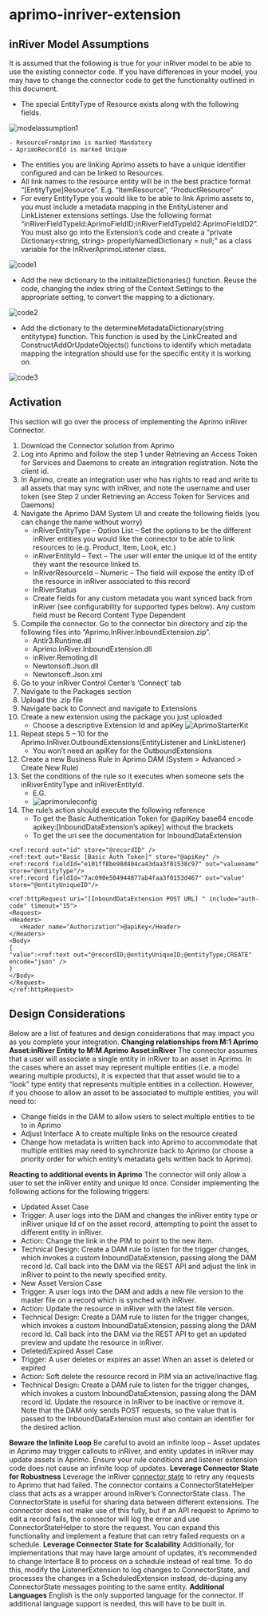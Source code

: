 # aprimo-inriver-extension

## inRiver Model Assumptions
It is assumed that the following is true for your inRiver model to be able to use the existing connector code. If you have differences in your model, you may have to change the connector code to get the functionality outlined in this document. 
- The special EntityType of Resource exists along with the following fields. 

 ![modelassumption1](https://user-images.githubusercontent.com/51798256/181623925-1f7846bb-a7ce-4fe1-bc01-c4cce5608d0a.jpg)

    - ResourceFromAprimo is marked Mandatory 
    - AprimoRecordId is marked Unique 
-	The entities you are linking Aprimo assets to have a unique identifier configured and can be linked to Resources.
-	All link names to the resource entity will be in the best practice format “[EntityType]Resource”. E.g. “ItemResource”, “ProductResource”
-	For every EntityType you would like to be able to link Aprimo assets to, you must include a metadata mapping in the EntityListener and LinkListener extensions settings. Use the following format “inRiverFieldTypeId:AprimoFieldID;inRiverFieldTypeId2:AprimoFieldID2”. You must also go into the Extension’s code and create a “private Dictionary<string, string> properlyNamedDictionary = null;” as a class variable for the InRiverAprimoListener class.

![code1](https://user-images.githubusercontent.com/51798256/181624312-78e11d81-d97b-4cfa-a3a3-7e0014f5ea2a.jpg)
-	Add the new dictionary to the initializeDictionaries() function. Reuse the code, changing the index string of the Context.Settings to the appropriate setting, to convert the mapping to a dictionary. 


![code2](https://user-images.githubusercontent.com/51798256/181624356-0544e979-d39d-47f1-bb7c-438d2290a393.jpg)
-	Add the dictionary to the determineMetadataDictionary(string entitytype) function. This function is used by the LinkCreated and ConstructAddOrUpdateObjects() functions to identify which metadata mapping the integration should use for the specific entity it is working on.

![code3](https://user-images.githubusercontent.com/51798256/181624424-1586fa2f-b896-448e-90a8-b6657a2ab399.jpg)

## Activation
This section will go over the process of implementing the Aprimo inRiver Connector.

1.	Download the Connector solution from Aprimo
2.	Log into Aprimo and follow the step 1 under Retrieving an Access Token for Services and Daemons to create an integration registration. Note the client id.
3.	In Aprimo, create an integration user who has rights to read and write to all assets that may sync with inRiver, and note the username and user token (see Step 2 under Retrieving an Access Token for Services and Daemons)
4.	Navigate the Aprimo DAM System UI and create the following fields (you can change the name without worry)
    -	inRiverEntityType – Option List – Set the options to be the different inRiver entities you would like the connector to be able to link resources to (e.g. Product, Item, Look, etc.)
    -	inRiverEntityId – Text – The user will enter the unique Id of the entity they want the resource linked to.
    -	InRiverResourceId – Numeric – The field will expose the entity ID of the resource in inRiver associated to this record
    -	InRiverStatus
    -	Create fields for any custom metadata you want synced back from inRiver (see configurability for supported types below). Any custom field must be Record Content Type Dependent
5.	Compile the connector. Go to the connector bin directory and zip the following files into “Aprimo.InRiver.InboundExtension.zip”.
    -	Antlr3.Runtime.dll
    -	Aprimo.InRiver.InboundExtension.dll
    -	inRiver.Remoting.dll
    -	Newtonsoft.Json.dll
    -	Newtonsoft.Json.xml
6.	Go to your inRiver Control Center’s ‘Connect’ tab
7.	Navigate to the Packages section
8.	Upload the .zip file
9.	Navigate back to Connect and navigate to Extensions
10.	Create a new extension using the package you just uploaded
    - Choose a descriptive Extension Id and apiKey
![AprimoStarterKit](https://user-images.githubusercontent.com/51798256/181625315-8194b524-5a3a-430e-b689-caa30abfbcdf.jpg)
11.	Repeat steps 5 – 10 for the Aprimo.InRiver.OutboundExtensions(EntityListener and LinkListener)
    -	You won’t need an apiKey for the OutboundExtensions
12.	Create a new Business Rule in Aprimo DAM (System > Advanced > Create New Rule)
13.	Set the conditions of the rule so it executes when someone sets the inRiverEntityType and inRiverEntityId. 
    - E.G.
    - ![aprimoruleconfig](https://user-images.githubusercontent.com/51798256/181625523-db3336f1-92a9-439d-ba53-569f6558c7f7.jpg)
14.	The rule’s action should execute the following reference
    -	To get the Basic Authentication Token for @apiKey base64 encode apikey:[InboundDataExtension’s apikey] without the brackets
    -	To get the uri see the documentation for InboundDataExtension

```
<ref:record out="id" store="@recordID" />
<ref:text out="Basic [Basic Auth Token]" store="@apiKey" />
<ref:record fieldId="e101ff8be98d404ca43daa3f01538c97" out="valuename" store="@entityType"/>
<ref:record fieldId="7ac090e504944877ab4faa3f0153d467" out="value" store="@entityUniqueID"/>

<ref:httpRequest uri="[InboundDataExtension POST URL] " include="auth-code" timeout="15">
<Request>
<Headers>
   <Header name="Authorization">@apiKey</Header>
</Headers>
<Body>
{
"value":<ref:text out="@recordID;@entityUniqueID;@entityType;CREATE" encode="json" />
}
</Body>
</Request>
</ref:httpRequest>
```

## Design Considerations
Below are a list of features and design considerations that may impact you as you complete your integration. 
**Changing relationships from M:1 Aprimo Asset:inRiver Entity to M:M Aprimo Asset:inRiver**
The connector assumes that a user will associate a single entity in inRiver to an asset in Aprimo. In the cases where an asset may represent multiple entities (i.e. a model wearing multiple products), it is expected that that asset would tie to a “look” type entity that represents multiple entities in a collection. 
However, if you choose to allow an asset to be associated to multiple entities, you will need to:
-	Change fields in the DAM to allow users to select multiple entities to tie to in Aprimo
-	Adjust Interface A to create multiple links on the resource created
-	Change how metadata is written back into Aprimo to accommodate that multiple entities may need to synchronize back to Aprimo (or choose a priority order for which entity’s metadata gets written back to Aprimo).


**Reacting to additional events in Aprimo**
The connector will only allow a user to set the inRiver entity and unique Id once. Consider implementing the following actions for the following triggers:
-	Updated Asset Case
  -	Trigger: A user logs into the DAM and changes the inRiver entity type or inRiver unique Id of on the asset record, attempting to point the asset to different entity in inRiver. 
  -	Action: Change the link in the PIM to point to the new item.
  -	Technical Design: Create a DAM rule to listen for the trigger changes, which invokes a custom InboundDataExtension, passing along the DAM record Id. Call back into the DAM via the REST API and adjust the link in inRiver to point to the newly specified entity.
-	New Asset Version Case
  -	Trigger: A user logs into the DAM and adds a new file version to the master file on a record which is synched with inRiver.
  -	Action: Update the resource in inRiver with the latest file version.
  -	Technical Design: Create a DAM rule to listen for the trigger changes, which invokes a custom InboundDataExtension, passing along the DAM record Id. Call back into the DAM via the REST API to get an updated preview and update the resource in inRiver.
-	Deleted/Expired Asset Case
  -	Trigger: A user deletes or expires an asset When an asset is deleted or expired
  -	Action: Soft delete the resource record in PIM via an active/inactive flag.
  -	Technical Design: Create a DAM rule to listen for the trigger changes, which invokes a custom InboundDataExtension, passing along the DAM record Id. Update the resource in InRiver to be inactive or remove it.
Note that the DAM only sends POST requests, so the value that is passed to the InboundDataExtension must also contain an identifier for the desired action.

**Beware the Infinite Loop**
Be careful to avoid an infinite loop – Asset updates in Aprimo may trigger callouts to inRiver, and entity updates in inRiver may update assets in Aprimo. Ensure your rule conditions and listener extension code does not cause an infinite loop of updates. 
**Leverage Connector State for Robustness**
Leverage the inRiver [connector state](https://servicecenter.inriver.com/hc/en-us/articles/360012553853-Connector-State) to retry any requests to Aprimo that had failed. The connector contains a ConnectorStateHelper class that acts as a wrapper around inRiver’s ConnectorState class. The ConnectorState is useful for sharing data between different extensions. The connector does not make use of this fully, but if an API request to Aprimo to edit a record fails, the connector will log the error and use ConnectorStateHelper to store the request. You can expand this functionality and implement a feature that can retry failed requests on a schedule.
**Leverage Connector State for Scalability**
Additionally, for implementations that may have large amount of updates, it’s recommended to change Interface B to process on a schedule instead of real time. To do this, modify the ListenerExtension to log changes to ConnectorState, and processes the changes in a ScheduledExtension instead, de-duping any ConnectorState messages pointing to the same entity.
**Additional Languages**
English is the only supported language for the connector. If additional language support is needed, this will have to be built in.



